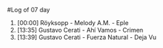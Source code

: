 #Log of 07 day

1. [00:00] Röyksopp - Melody A.M. - Eple
1. [13:35] Gustavo Cerati - Ahí Vamos - Crimen
1. [13:39] Gustavo Cerati - Fuerza Natural - Deja Vu
